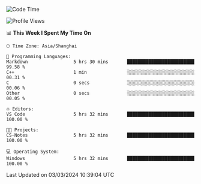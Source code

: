 <!--START_SECTION:waka-->
![Code Time](http://img.shields.io/badge/Code%20Time-1%2C520%20hrs%2030%20mins-blue)

![Profile Views](http://img.shields.io/badge/Profile%20Views-0-blue)

📊 **This Week I Spent My Time On** 

```text
🕑︎ Time Zone: Asia/Shanghai

💬 Programming Languages: 
Markdown                 5 hrs 30 mins       █████████████████████████   99.58 % 
C++                      1 min               ░░░░░░░░░░░░░░░░░░░░░░░░░   00.31 % 
C                        0 secs              ░░░░░░░░░░░░░░░░░░░░░░░░░   00.06 % 
Other                    0 secs              ░░░░░░░░░░░░░░░░░░░░░░░░░   00.05 % 

🔥 Editors: 
VS Code                  5 hrs 32 mins       █████████████████████████   100.00 % 

🐱‍💻 Projects: 
CS-Notes                 5 hrs 32 mins       █████████████████████████   100.00 % 

💻 Operating System: 
Windows                  5 hrs 32 mins       █████████████████████████   100.00 % 
```


 Last Updated on 03/03/2024 10:39:04 UTC
<!--END_SECTION:waka-->